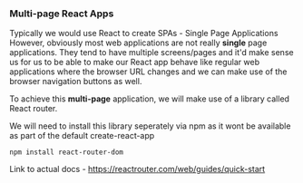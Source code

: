 ### Multi-page React Apps
Typically we would use React to create SPAs - Single Page Applications
However, obviously most web applications are not really **single** page applications. They tend to have 
multiple screens/pages and it'd make sense us for us to be able to make our React app behave like regular web applications
where the browser URL changes and we can make use of the browser navigation buttons as well.

To achieve this **multi-page** application, we will make use of a library called React router. 

We will need to install this library seperately via npm as it wont be available as part of the default create-react-app
```shell
npm install react-router-dom
```

Link to actual docs - https://reactrouter.com/web/guides/quick-start
